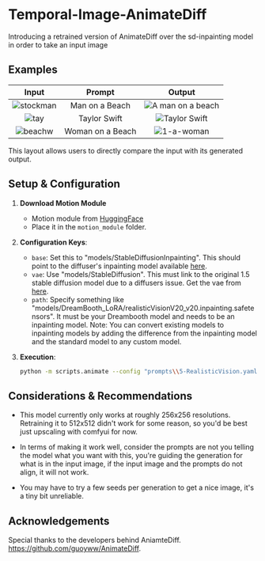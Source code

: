 # Temporal-Image-AnimateDiff

Introducing a retrained version of AnimateDiff over the sd-inpainting model in order to take an input image 

## Examples

| Input | Prompt | Output |
|:---------:|:-------:|:---------:|
| ![stockman](https://github.com/CiaraStrawberry/Temporal-Image-AnimateDiff/assets/13116982/9ac4bce0-fb33-4a7a-8a9b-02507c9aee5a) | Man on a Beach | ![A man on a beach](https://github.com/CiaraStrawberry/Temporal-Image-AnimateDiff/assets/13116982/15d815fe-d152-4414-8d0f-6101ecab3c9c) |
| ![tay](https://github.com/CiaraStrawberry/Temporal-Image-AnimateDiff/assets/13116982/8c474f50-023b-4b76-a14e-1c7acfda8ea1) | Taylor Swift | ![Taylor Swift](https://github.com/CiaraStrawberry/Temporal-Image-AnimateDiff/assets/13116982/ded0683e-c1e1-4330-bb88-93b113da5d04) |
| ![beachw](https://github.com/CiaraStrawberry/Temporal-Image-AnimateDiff/assets/13116982/0842a400-19da-4ef6-86fe-e0cc94236815) | Woman on a Beach | ![1-a-woman](https://github.com/CiaraStrawberry/Temporal-Image-AnimateDiff/assets/13116982/5f273d01-e6b6-430e-b463-0aaf0271da59) |


This layout allows users to directly compare the input with its generated output.


## Setup & Configuration

1. **Download Motion Module**
   - Motion module from [HuggingFace](https://huggingface.co/CiaraRowles/Temporal-Image)
   - Place it in the `motion_module` folder.

2. **Configuration Keys**:
   - `base`: Set this to "models/StableDiffusionInpainting". This should point to the diffuser's inpainting model available [here](https://huggingface.co/runwayml/stable-diffusion-inpainting).
   - `vae`: Use "models/StableDiffusion". This must link to the original 1.5 stable diffusion model due to a diffusers issue. Get the vae from [here](https://huggingface.co/runwayml/stable-diffusion-v1-5).
   - `path`: Specify something like "models/DreamBooth_LoRA/realisticVisionV20_v20.inpainting.safetensors". It must be your Dreambooth model and needs to be an inpainting model. Note: You can convert existing models to inpainting models by adding the difference from the inpainting model and the standard model to any custom model.

3. **Execution**:
   ```bash
   python -m scripts.animate --config "prompts\\5-RealisticVision.yaml" --image_path "D:\\images\\mona.png" --W 256 --H 256
   ```

## Considerations & Recommendations

- This model currently only works at roughly 256x256  resolutions. Retraining it to 512x512 didn't work for some reason, so you'd be best just upscaling with comfyui for now.
  
- In terms of making it work well, consider the prompts are not you telling the model what you want with this, you're guiding the generation for what is in the input image, if the input image and the prompts do not align, it will not work.

- You may have to try a few seeds per generation to get a nice image, it's a tiny bit unreliable.


## Acknowledgements
Special thanks to the developers behind AniamteDiff. https://github.com/guoyww/AnimateDiff.

